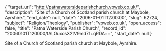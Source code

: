 {
  "target_url": "http://patnawatersideparishchurch.vpweb.co.uk/", 
  "description": "Site of a Church of Scotland parish church at Maybole, Ayrshire.", 
  "end_date": null, 
  "date": "2006-01-01T12:00:00", 
  "slug": 62724, 
  "subject": "Religion/Theology", 
  "publisher": "vpweb.co.uk", 
  "open_access": false, 
  "title": "Patna Waterside Parish Church", 
  "record_id": "20060101T120000/tALOuxosX2tV9md71+qRDA==", 
  "start_date": null
}

Site of a Church of Scotland parish church at Maybole, Ayrshire.